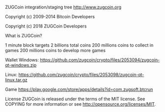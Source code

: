 ZUGCoin integration/staging tree
http://www.zugcoin.org

Copyright (c) 2009-2014 Bitcoin Developers

Copyright (c) 2018 ZUGCoin Developers

What is ZUGCoin?


1 minute block targets
2 billions total coins
200 millions coins to collect in games
200 millions coins to develop more games

Wallet
Windows: https://github.com/zugcoin/crypto/files/2053094/zugcoin-qt-windows.zip

Linux: https://github.com/zugcoin/crypto/files/2053098/zugcoin-qt-linux.tar.gz



Game
https://play.google.com/store/apps/details?id=com.zugsoft.btcrun

License
ZUGCoin is released under the terms of the MIT license. See COPYING for more information or see http://opensource.org/licenses/MIT.